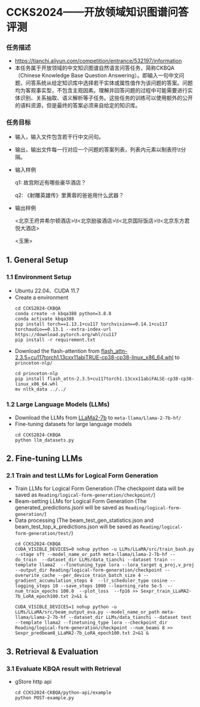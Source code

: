 

# CCKS2024——开放领域知识图谱问答评测

### 任务描述
- https://tianchi.aliyun.com/competition/entrance/532197/information
- 本任务属于开放领域的中文知识图谱自然语言问答任务，简称CKBQA （Chinese Knowledge Base Question Answering）。即输入一句中文问题，问答系统从给定知识库中选择若干实体或属性值作为该问题的答案。问题均为客观事实型，不包含主观因素。理解并回答问题的过程中可能需要进行实体识别、关系抽取、语义解析等子任务。这些任务的训练可以使用额外的公开的语料资源，但是最终的答案必须来自给定的知识库。
### 任务目标
- 输入，输入文件包含若干行中文问句。
- 输出，输出文件每一行对应一个问题的答案列表，列表内元素以制表符\t分隔。
- 输入样例

  q1: 故宫附近有哪些豪华酒店？

  q2: 《射雕英雄传》里黄蓉的爸爸用什么武器？
- 输出样例

  <北京王府井希尔顿酒店>\t<北京励骏酒店>\t<北京国际饭店>\t<北京东方君悦大酒店>

  <玉箫>

##  1. General Setup 

[//]: # (<h2>General Setup</h2>)
###  1.1 Environment Setup
- Ubuntu 22.04、CUDA 11.7
- Create a environment
  ```
  cd CCKS2024-CKBQA
  conda create -n kbqa388 python=3.8.8
  conda activate kbqa388
  pip install torch==1.13.1+cu117 torchvision==0.14.1+cu117 torchaudio==0.13.1 --extra-index-url https://download.pytorch.org/whl/cu117
  pip install -r requirement.txt
  ```
- Download the flash-attention from [flash_attn-2.3.5+cu117torch1.13cxx11abiTRUE-cp38-cp38-linux_x86_64.whl](https://github.com/Dao-AILab/flash-attention/releases?page=2) to `princeton-nlp/`
  ```
  cd princeton-nlp
  pip install flash_attn-2.3.5+cu117torch1.13cxx11abiFALSE-cp38-cp38-linux_x86_64.whl
  mv nltk_data ../../
  ```


### 1.2 Large Language Models (LLMs)

- Download the LLMs from [LLaMa2-7b](https://huggingface.co/meta-llama/Llama-2-7b-hf) to `meta-llama/Llama-2-7b-hf/`
- Fine-tuning datasets for large language models
  ```
  cd CCKS2024-CKBQA
  python llm_datasets.py
  ```

## 2. Fine-tuning LLMs

### 2.1 Train and test LLMs for Logical Form Generation


- Train LLMs for Logical Form Generation (The checkpoint data will be saved as `Reading/logical-form-generation/checkpoint/`)
- Beam-setting LLMs for Logical Form Generation (The generated_predictions.jsonl will be saved as `Reading/logical-form-generation/`)
- Data processing (The beam_test_gen_statistics.json and beam_test_top_k_predictions.json will be saved as `Reading/logical-form-generation/test/`)
  ```
  cd CCKS2024-CKBQA
  CUDA_VISIBLE_DEVICES=0 nohup python -u LLMs/LLaMA/src/train_bash.py --stage sft --model_name_or_path meta-llama/Llama-2-7b-hf --do_train  --dataset_dir LLMs/data_tianchi --dataset train --template llama2  --finetuning_type lora --lora_target q_proj,v_proj --output_dir Reading/logical-form-generation/checkpoint --overwrite_cache --per_device_train_batch_size 4 --gradient_accumulation_steps 4  --lr_scheduler_type cosine --logging_steps 10 --save_steps 1000 --learning_rate 5e-5  --num_train_epochs 100.0  --plot_loss  --fp16 >> Sexpr_train_LLaMA2-7b_LoRA_epoch100.txt 2>&1 &
  ```
  ```
  CUDA_VISIBLE_DEVICES=1 nohup python -u LLMs/LLaMA/src/beam_output_eva.py --model_name_or_path meta-llama/Llama-2-7b-hf --dataset_dir LLMs/data_tianchi --dataset test --template llama2 --finetuning_type lora --checkpoint_dir Reading/logical-form-generation/checkpoint --num_beams 8 >> Sexpr_predbeam8_LLaMA2-7b_LoRA_epoch100.txt 2>&1 &
  ```


## 3. Retrieval & Evaluation

### 3.1 **Evaluate KBQA result with Retrieval**

- gStore http api 
  ```
  cd CCKS2024-CKBQA/python-api/example
  python POST-example.py
  ```


